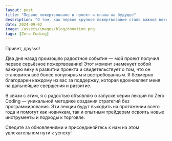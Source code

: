 ```yaml
---
layout: post
title: "Первое пожертвование в проект и планы на будущее"
description: "О том, как первое крупное пожертвование стало важной вехой для развития проекта и анонс серии лекций по Zero Coding."
date: 2024-09-02
image: /assets/images/blog/donation.png
tags: [Zero Coding]
---
```


Привет, друзья!

Два дня назад произошло радостное событие — мой проект получил первое серьёзное пожертвование! Этот момент знаменует собой важную веху в развитии проекта и свидетельствует о том, что он становится всё более популярным и востребованным. Я безмерно благодарен каждому из вас за поддержку, которая вдохновляет меня на дальнейшие свершения и развитие.

В связи с этим, я с радостью объявляю о запуске серии лекций по Zero Coding — уникальной методике создания стратегий без программирования. Эти лекции будут выходить на протяжении всего года и помогут как новичкам, так и опытным трейдерам освоить новые инструменты и подходы к торговле.

Следите за обновлениями и присоединяйтесь к нам на этом увлекательном пути к успеху!